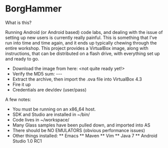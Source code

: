 BorgHammer
==========

What is this?

Running Android (or Android based) code labs, and dealing with the issue of setting up new users is currently really painful. This is something that I've run into time and time again, and it ends up typically chewing through the entire workshop. This project provides a VirtualBox image, along with instructions, that can be distributed on a flash drive, with everything set up and ready to go. 

* Download the image from here: <not quite ready yet!>
* Verify the MD5 sum: ---
* Extract the archive, then import the .ova file into VirtualBox 4.3
* Fire it up
* Credentials are dev/dev (user/pass)

A few notes:

* You must be running on an x86_64 host.
* SDK and Studio are installed in ~/bin/
* Code lives in ~/workspace/
* Many Glass samples have been pulled down, and imported into AS
* There should be NO EMULATORS (obvious performance issues)
* Other things installed:
** Emacs
** Maven
** Vim
** Java 7
** Android Studio 1.0 RC1
